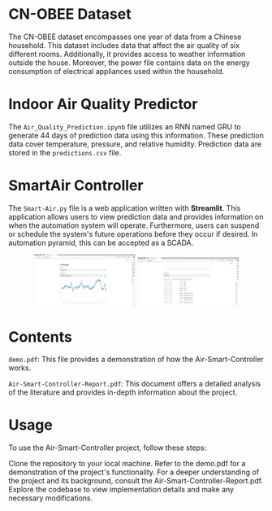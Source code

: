 # CN-OBEE Dataset

The CN-OBEE dataset encompasses one year of data from a Chinese household. This dataset includes data that affect the air quality of six different rooms. Additionally, it provides access to weather information outside the house. Moreover, the power file contains data on the energy consumption of electrical appliances used within the household.

# Indoor Air Quality Predictor
The `Air_Quality_Prediction.ipynb` file utilizes an RNN named GRU to generate 44 days of prediction data using this information. These prediction data cover temperature, pressure, and relative humidity. Prediction data are stored in the `predictions.csv` file.

# SmartAir Controller
The `Smart-Air.py` file is a web application written with **Streamlit**. This application allows users to view prediction data and provides information on when the automation system will operate. Furthermore, users can suspend or schedule the system's future operations before they occur if desired. In automation pyramid, this can be accepted as a SCADA.

<p align="center">
  <img src="1.png" alt="Image 1" width="200"/>
  <img src="2.png" alt="Image 2" width="200"/>
</p>

# Contents
`demo.pdf`: This file provides a demonstration of how the Air-Smart-Controller works.

`Air-Smart-Controller-Report.pdf`: This document offers a detailed analysis of the literature and provides in-depth information about the project.

# Usage
To use the Air-Smart-Controller project, follow these steps:

Clone the repository to your local machine.
Refer to the demo.pdf for a demonstration of the project's functionality.
For a deeper understanding of the project and its background, consult the Air-Smart-Controller-Report.pdf.
Explore the codebase to view implementation details and make any necessary modifications.
